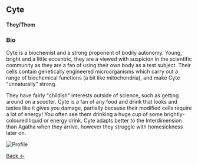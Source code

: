 ## Cyte
#### They/Them

### Bio
Cyte is a biochemist and a strong proponent of bodily autonomy. Young, bright and a little eccentric, they are a viewed with suspicion in the scientific community as they are a fan of using their own body as a test subject. Their cells contain genetically engineered microorganisms which carry out a range of biochemical functions (a bit like mitochondria), and make Cyte "unnaturally" strong. 

They have fairly "childish" interests outside of science, such as getting around on a scooter. Cyte is a fan of any food and drink that looks and tastes like it gives you damage, partially because their modified cells require a lot of energy! You often see them drinking a huge cup of some brightly-coloured liquid or energy drink. Cyte adapts better to the Interdimension than Agatha when they arrive, however they struggle with homesickness later on.

![Profile](https://wil-ro.github.io/HomeSus/Images/Cyte.png)

[Back <-](https://wil-ro.github.io/HomeSus/)
